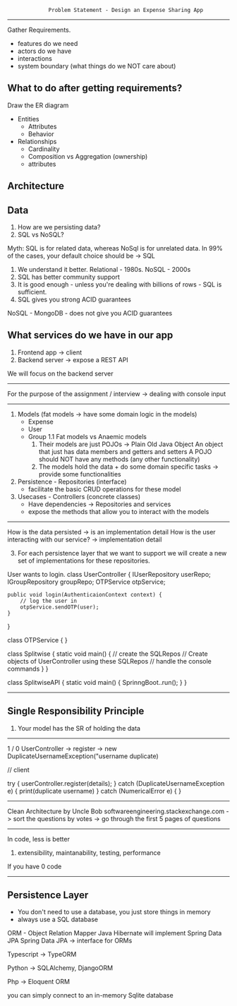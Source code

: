                  Problem Statement - Design an Expense Sharing App
-------------------------------------------------

Gather Requirements.
- features do we need
- actors do we have
- interactions
- system boundary (what things do we NOT care about)


What to do after getting requirements?
--------------------------------------

Draw the ER diagram

- Entities
    - Attributes
    - Behavior
- Relationships
    - Cardinality
    - Composition vs Aggregation (ownership)
    - attributes

Architecture
------------

Data
----

1. How are we persisting data?
2. SQL vs NoSQL?

Myth: SQL is for related data, whereas NoSql is for unrelated data.
In 99% of the cases, your default choice should be -> SQL
1. We understand it better. Relational - 1980s. NoSQL - 2000s
2. SQL has better community support
3. It is good enough - unless you're dealing with billions of rows - SQL is sufficient.
4. SQL gives you strong ACID guarantees

NoSQL - MongoDB - does not give you ACID guarantees

What services do we have in our app
-----------------------------------

1. Frontend app -> client
2. Backend server -> expose a REST API

We will focus on the backend server

-- --

For the purpose of the assignment / interview -> dealing with console input

-- --

1. Models (fat models -> have some domain logic in the models)
    - Expense
    - User
    - Group
      1.1 Fat models vs Anaemic models
        1. Their models are just POJOs -> Plain Old Java Object
           An object that just has data members and getters and setters
           A POJO should NOT have any methods (any other functionality)
        1. The models hold the data + do some domain specific tasks -> provide some functionalities
2. Persistence - Repositories (interface)
    - facilitate the basic CRUD operations for these model
3. Usecases - Controllers (concrete classes)
    - Have dependencies -> Repositories and services
    - expose the methods that allow you to interact with the models
-- --

How is the data persisted -> is an implementation detail
How is the user interacting with our service? -> implementation detail


3. For each persistence layer that we want to support we will create a
   new set of implementations for these repositories.


User wants to login.
class UserController {
IUserRepository userRepo;
IGroupRepository groupRepo;
OTPService otpService;

    public void login(AuthenticaionContext context) {
        // log the user in
        otpService.sendOTP(user);
    }
}

class OTPService {
}

class Splitwise {
static void main() {
// create the SQLRepos
// Create objects of UserController using these SQLRepos
// handle the console commands
}
}

class SplitwiseAPI {
static void main() {
SprinngBoot..run();
}
}

-- --

Single Responsibility Principle
-------------------------------

1. Your model has the SR of holding the data


-- --

1 / 0
UserController -> register -> new DuplicateUsernameException("username duplicate)

// client

try {
userController.register(details);
} catch (DuplicateUsernameException e) {
print(duplicate username)
} catch (NumericalError e) {
}

-- --

Clean Architecture by Uncle Bob
softwareengineering.stackexchange.com ->
sort the questions by votes ->
go through the first 5 pages of questions

-- --

In code, less is better
1. extensibility, maintanability, testing, performance

If you have 0 code



-- --

Persistence Layer
-----------------

- You don't need to use a database, you just store things in memory
- always use a SQL database



ORM - Object Relation Mapper
Java
Hibernate will implement Spring Data JPA
Spring Data JPA -> interface for ORMs

Typescript -> TypeORM

Python -> SQLAlchemy, DjangoORM

Php -> Eloquent ORM


you can simply connect to an in-memory Sqlite database
